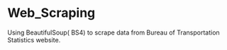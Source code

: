 # Web_Scraping
Using BeautifulSoup( BS4) to scrape data from Bureau of Transportation Statistics website.
